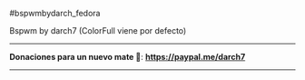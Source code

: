 #bspwmbydarch_fedora

Bspwm by darch7 (ColorFull viene por defecto) 

--------------------------------------------------------------------------------------------

**Donaciones para un nuevo mate 🧉**: **https://paypal.me/darch7**

--------------------------------------------------------------------------------------------
